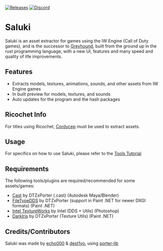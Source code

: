 [![Releases](https://img.shields.io/github/downloads/echo000/saluki-releases/total.svg)](https://github.com/echo000/saluki-releases/releases) [![Discord](https://img.shields.io/badge/chat-Discord-blue.svg)](https://discord.gg/eY2Y5p2PEp)

# Saluki
Saluki is an asset extractor for games using the IW Engine (Call of Duty games), and is the successor to [Greyhound](https://github.com/Scobalula/Greyhound/), built from the ground up in the rust programming language, with a new UI, features and many speed and quality of life improvements.

## Features

* Extracts models, textures, animations, sounds, and other assets from IW Engine games
* In built preview for models, textures, and sounds
* Auto updates for the program and the hash packages

## Ricochet Info

For titles using Ricochet, [Cordycep](https://github.com/Scobalula/Cordycep) must be used to extract assets.

## Usage

For specifics on how to use Saluki, please refer to the [Tools Tutorial](https://dtzxporter.com/game-tools-tutorial)

## Requirements

The following tools/plugins are required/recommended for some assets/games:

* [Cast](https://github.com/dtzxporter/Cast) by DTZxPorter (.cast) (Autodesk Maya/Blender)
* [FileTypeDDS](https://github.com/dtzxporter/FileTypeDDS) by DTZxPorter (support in Paint .NET for newer DXGI formats) (Paint .NET)
* [Intel TextureWorks](https://software.intel.com/en-us/articles/intel-texture-works-plugin) by Intel (DDS + Utils) (Photoshop)
* [DarkIris](https://aviacreations.com/modme/index.php?view=topic&tid=831) by DTZxPorter (Texture Utils) (Paint .NET)

## Credits/Contributors

Saluki was made by [echo000](https://github.com/echo000/) & [dest1yo](https://github.com/dest1yo/), using [porter-lib](https://github.com/dtzxporter/porter-lib)

